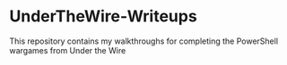 # UnderTheWire-Writeups
This repository contains my walkthroughs for completing the PowerShell wargames from Under the Wire

